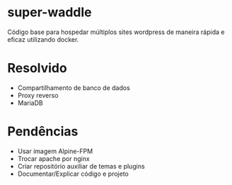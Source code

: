 # super-waddle

Código base para hospedar múltiplos sites wordpress de maneira rápida e eficaz utilizando docker.

# Resolvido

* Compartilhamento de banco de dados
* Proxy reverso
* MariaDB

# Pendências

* Usar imagem Alpine-FPM
* Trocar apache por nginx
* Criar repositório auxiliar de temas e plugins
* Documentar/Explicar código e projeto

